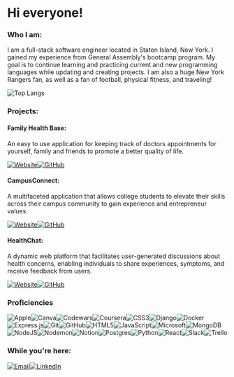 # Hi everyone! 

### Who I am:
I am a full-stack software engineer located in Staten Island, New York. I gained my experience from General Assembly's bootcamp program. My goal is to continue learning and practicing current and new programming languages while updating and creating projects. I am also a huge New York Rangers fan, as well as a fan of football, physical fitness, and traveling!

![Top Langs](https://github-readme-stats.vercel.app/api/top-langs/?username=ronrain&layout=compact)

### Projects:
#### Family Health Base:
An easy to use application for keeping track of doctors appointments for yourself, family and friends to promote a better quality of life.

[![Website](https://img.shields.io/badge/Website-%2300C4CC.svg?style=for-the-badge&logo=world&logoColor=white)](https://yourfamilyhealthbase.fly.dev/)[![GitHub](https://img.shields.io/badge/GitHub-%23121011.svg?style=for-the-badge&logo=github&logoColor=white)](https://github.com/ronrain/Family-Health-Base)
#### CampusConnect:
A multifaceted application that allows college students to elevate their skills across their campus community to gain experience and entrepreneur values.

[![Website](https://img.shields.io/badge/Website-%2300C4CC.svg?style=for-the-badge&logo=world&logoColor=white)](https://campus-connect1.netlify.app/)[![GitHub](https://img.shields.io/badge/GitHub-%23121011.svg?style=for-the-badge&logo=github&logoColor=white)](https://github.com/ronrain/Campus-Connect-front-end)
#### HealthChat:
A dynamic web platform that facilitates user-generated discussions about health concerns, enabling individuals to share experiences, symptoms, and receive feedback from users.

[![Website](https://img.shields.io/badge/Website-%2300C4CC.svg?style=for-the-badge&logo=world&logoColor=white)](https://healthchat.fly.dev/)[![GitHub](https://img.shields.io/badge/GitHub-%23121011.svg?style=for-the-badge&logo=github&logoColor=white)](https://github.com/ronrain/HealthChat)
### Proficiencies
![Apple](https://img.shields.io/badge/Apple-%23000000.svg?style=for-the-badge&logo=apple&logoColor=white)![Canva](https://img.shields.io/badge/Canva-%2300C4CC.svg?style=for-the-badge&logo=Canva&logoColor=white)![Codewars](https://img.shields.io/badge/Codewars-B1361E?style=for-the-badge&logo=codewars&logoColor=grey)![Coursera](https://img.shields.io/badge/Coursera-%230056D2.svg?style=for-the-badge&logo=Coursera&logoColor=white)![CSS3](https://img.shields.io/badge/css3-%231572B6.svg?style=for-the-badge&logo=css3&logoColor=white)![Django](https://img.shields.io/badge/django-%23092E20.svg?style=for-the-badge&logo=django&logoColor=white)![Docker](https://img.shields.io/badge/docker-%230db7ed.svg?style=for-the-badge&logo=docker&logoColor=white)![Express.js](https://img.shields.io/badge/express.js-%23404d59.svg?style=for-the-badge&logo=express&logoColor=%2361DAFB)![Git](https://img.shields.io/badge/git-%23F05033.svg?style=for-the-badge&logo=git&logoColor=white)![GitHub](https://img.shields.io/badge/github-%23121011.svg?style=for-the-badge&logo=github&logoColor=white)![HTML5](https://img.shields.io/badge/html5-%23E34F26.svg?style=for-the-badge&logo=html5&logoColor=white)![JavaScript](https://img.shields.io/badge/javascript-%23323330.svg?style=for-the-badge&logo=javascript&logoColor=%23F7DF1E)![Microsoft](https://img.shields.io/badge/Microsoft-0078D4?style=for-the-badge&logo=microsoft&logoColor=white)![MongoDB](https://img.shields.io/badge/MongoDB-%234ea94b.svg?style=for-the-badge&logo=mongodb&logoColor=white)![NodeJS](https://img.shields.io/badge/node.js-6DA55F?style=for-the-badge&logo=node.js&logoColor=white)![Nodemon](https://img.shields.io/badge/NODEMON-%23323330.svg?style=for-the-badge&logo=nodemon&logoColor=%BBDEAD)![Notion](https://img.shields.io/badge/Notion-%23000000.svg?style=for-the-badge&logo=notion&logoColor=white)![Postgres](https://img.shields.io/badge/postgres-%23316192.svg?style=for-the-badge&logo=postgresql&logoColor=white)![Python](https://img.shields.io/badge/python-3670A0?style=for-the-badge&logo=python&logoColor=ffdd54)![React](https://img.shields.io/badge/react-%2320232a.svg?style=for-the-badge&logo=react&logoColor=%2361DAFB)![Slack](https://img.shields.io/badge/Slack-4A154B?style=for-the-badge&logo=slack&logoColor=white)![Trello](https://img.shields.io/badge/Trello-%23026AA7.svg?style=for-the-badge&logo=Trello&logoColor=white)

### While you're here:
[![Email](https://img.shields.io/badge/Email-%23D14836.svg?style=for-the-badge&logo=Gmail&logoColor=white)](mailto:rarainero@gmail.com)[![LinkedIn](https://img.shields.io/badge/LinkedIn-%230077B5.svg?style=for-the-badge&logo=linkedin&logoColor=white)]([https://www.linkedin.com/in/your-linkedin-profile-url/](https://www.linkedin.com/in/ronald-rainero/)]https://www.linkedin.com/in/ronald-rainero/)


